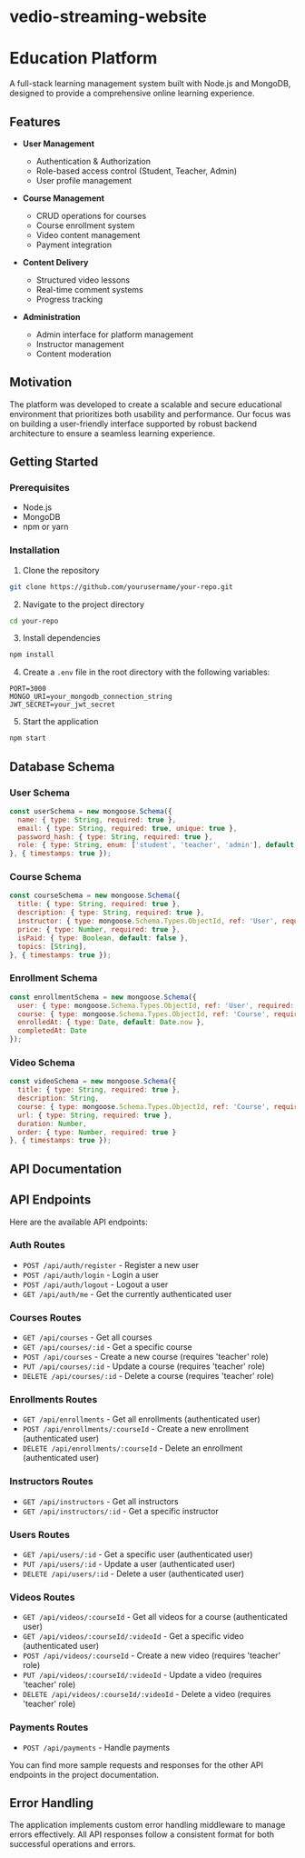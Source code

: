 # vedio-streaming-website
# Education Platform

A full-stack learning management system built with Node.js and MongoDB, designed to provide a comprehensive online learning experience.

## Features

- **User Management**
  - Authentication & Authorization
  - Role-based access control (Student, Teacher, Admin)
  - User profile management

- **Course Management**
  - CRUD operations for courses
  - Course enrollment system
  - Video content management
  - Payment integration

- **Content Delivery**
  - Structured video lessons
  - Real-time comment systems
  - Progress tracking

- **Administration**
  - Admin interface for platform management
  - Instructor management
  - Content moderation

## Motivation

The platform was developed to create a scalable and secure educational environment that prioritizes both usability and performance. Our focus was on building a user-friendly interface supported by robust backend architecture to ensure a seamless learning experience.

## Getting Started

### Prerequisites

- Node.js
- MongoDB
- npm or yarn

### Installation

1. Clone the repository
```bash
git clone https://github.com/yourusername/your-repo.git
```

2. Navigate to the project directory
```bash
cd your-repo
```

3. Install dependencies
```bash
npm install
```

4. Create a `.env` file in the root directory with the following variables:
```plaintext
PORT=3000
MONGO_URI=your_mongodb_connection_string
JWT_SECRET=your_jwt_secret
```

5. Start the application
```bash
npm start
```

## Database Schema

### User Schema
```javascript
const userSchema = new mongoose.Schema({
  name: { type: String, required: true },
  email: { type: String, required: true, unique: true },
  password_hash: { type: String, required: true },
  role: { type: String, enum: ['student', 'teacher', 'admin'], default: 'student' },
}, { timestamps: true });
```

### Course Schema
```javascript
const courseSchema = new mongoose.Schema({
  title: { type: String, required: true },
  description: { type: String, required: true },
  instructor: { type: mongoose.Schema.Types.ObjectId, ref: 'User', required: true },
  price: { type: Number, required: true },
  isPaid: { type: Boolean, default: false },
  topics: [String],
}, { timestamps: true });
```

### Enrollment Schema
```javascript
const enrollmentSchema = new mongoose.Schema({
  user: { type: mongoose.Schema.Types.ObjectId, ref: 'User', required: true },
  course: { type: mongoose.Schema.Types.ObjectId, ref: 'Course', required: true },
  enrolledAt: { type: Date, default: Date.now },
  completedAt: Date
});
```

### Video Schema
```javascript
const videoSchema = new mongoose.Schema({
  title: { type: String, required: true },
  description: String,
  course: { type: mongoose.Schema.Types.ObjectId, ref: 'Course', required: true },
  url: { type: String, required: true },
  duration: Number,
  order: { type: Number, required: true }
}, { timestamps: true });
```

## API Documentation

## API Endpoints

Here are the available API endpoints:

### Auth Routes

- `POST /api/auth/register` - Register a new user
- `POST /api/auth/login` - Login a user
- `POST /api/auth/logout` - Logout a user
- `GET /api/auth/me` - Get the currently authenticated user

### Courses Routes

- `GET /api/courses` - Get all courses
- `GET /api/courses/:id` - Get a specific course
- `POST /api/courses` - Create a new course (requires 'teacher' role)
- `PUT /api/courses/:id` - Update a course (requires 'teacher' role)
- `DELETE /api/courses/:id` - Delete a course (requires 'teacher' role)

### Enrollments Routes

- `GET /api/enrollments` - Get all enrollments (authenticated user)
- `POST /api/enrollments/:courseId` - Create a new enrollment (authenticated user)
- `DELETE /api/enrollments/:courseId` - Delete an enrollment (authenticated user)

### Instructors Routes

- `GET /api/instructors` - Get all instructors
- `GET /api/instructors/:id` - Get a specific instructor

### Users Routes

- `GET /api/users/:id` - Get a specific user (authenticated user)
- `PUT /api/users/:id` - Update a user (authenticated user)
- `DELETE /api/users/:id` - Delete a user (authenticated user)

### Videos Routes

- `GET /api/videos/:courseId` - Get all videos for a course (authenticated user)
- `GET /api/videos/:courseId/:videoId` - Get a specific video (authenticated user)
- `POST /api/videos/:courseId` - Create a new video (requires 'teacher' role)
- `PUT /api/videos/:courseId/:videoId` - Update a video (requires 'teacher' role)
- `DELETE /api/videos/:courseId/:videoId` - Delete a video (requires 'teacher' role)

### Payments Routes

- `POST /api/payments` - Handle payments

You can find more sample requests and responses for the other API endpoints in the project documentation.
## Error Handling

The application implements custom error handling middleware to manage errors effectively. All API responses follow a consistent format for both successful operations and errors.
